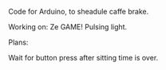 Code for Arduino, to sheadule caffe brake.

Working on:
Ze GAME!
Pulsing light.

Plans:

Wait for button press after sitting time is over.
